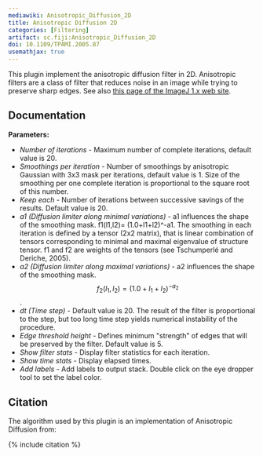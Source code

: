 ```yaml
---
mediawiki: Anisotropic_Diffusion_2D
title: Anisotropic Diffusion 2D
categories: [Filtering]
artifact: sc.fiji:Anisotropic_Diffusion_2D
doi: 10.1109/TPAMI.2005.87
usemathjax: true
---
```


This plugin implement the anisotropic diffusion filter in 2D. Anisotropic filters are a class of filter that reduces noise in an image while trying to preserve sharp edges. See also [this page of the ImageJ 1.x web site](https://imagej.nih.gov/ij/plugins/anisotropic-diffusion-2d.html).

## Documentation

**Parameters:**

-   *Number of iterations* - Maximum number of complete iterations, default value is 20.
-   *Smoothings per iteration* - Number of smoothings by anisotropic Gaussian with 3x3 mask per iterations, default value is 1. Size of the smoothing per one complete iteration is proportional to the square root of this number.
-   *Keep each* - Number of iterations between successive savings of the results. Default value is 20.
-   *a1 (Diffusion limiter along minimal variations)* - a1 influences the shape of the smoothing mask. f1(l1,l2)= (1.0+l1+l2)^-a1. The smoothing in each iteration is defined by a tensor (2x2 matrix), that is linear combination of tensors corresponding to minimal and maximal eigenvalue of structure tensor. f1 and f2 are weights of the tensors (see Tschumperlé and Deriche, 2005).
-   *a2 (Diffusion limiter along maximal variations)* - a2 influences the shape of the smoothing mask. $$ f_2(l_1,l_2) = (1.0+l_1+l_2)^{-a_2} $$.
-   *dt (Time step)* - Default value is 20. The result of the filter is proportional to the step, but too long time step yields numerical instability of the procedure.
-   *Edge threshold height* - Defines minimum "strength" of edges that will be preserved by the filter. Default value is 5.
-   *Show filter stats* - Display filter statistics for each iteration.
-   *Show time stats* - Display elapsed times.
-   *Add labels* - Add labels to output stack. Double click on the eye dropper tool to set the label color.

## Citation

The algorithm used by this plugin is an implementation of Anisotropic Diffusion from:

{% include citation %}
